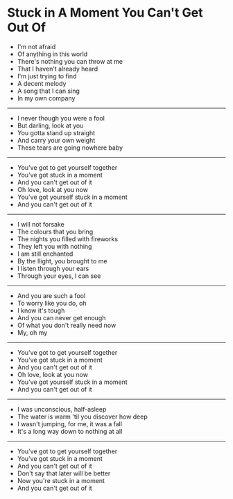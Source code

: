# Stuck in A Moment You Can't Get Out Of

- I'm not afraid
- Of anything in this world
- There's nothing you can throw at me
- That I haven't already heard
- I'm just trying to find
- A decent melody
- A song that I can sing
- In my own company
***
- I never though you were a fool
- But darling, look at you
- You gotta stand up straight
- And carry your own weight
- These tears are going nowhere baby
***
- You've got to get yourself together
- You've got stuck in a moment
- And you can't get out of it
- Oh love, look at you now
- You've got yourself stuck in a moment
- And you can't get out of it
***
- I will not forsake
- The colours that you bring
- The nights you filled with fireworks
- They left you with nothing
- I am still enchanted
- By the llight, you brought to me
- I listen through your ears
- Through your eyes, I can see
***
- And you are such a fool
- To worry like you do, oh
- I know it's tough
- And you can never get enough
- Of what you don't really need now
- My, oh my
***
- You've got to get yourself together
- You've got stuck in a moment
- And you can't get out of it
- Oh love, look at you now
- You've got yourself stuck in a moment
- And you can't get out of it
***
- I was unconscious, half-asleep
- The water is warm 'til you discover how deep
- I wasn't jumping, for me, it was a fall
- It's a long way down to nothing at all
***
- You've got to get yourself together
- You've got stuck in a moment
- And you can't get out of it
- Don't say that later will be better
- Now you're stuck in a moment
- And you can't get out of it
